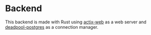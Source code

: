 # Backend
This backend is made with Rust using [actix-web](https://actix.rs/) as a web
server and [deadpool-postgres](https://crates.io/crates/deadpool-postgres) as a
connection manager.

